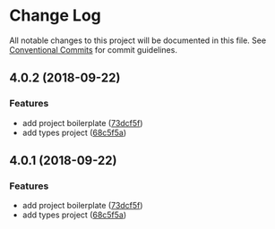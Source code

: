 # Change Log

All notable changes to this project will be documented in this file.
See [Conventional Commits](https://conventionalcommits.org) for commit guidelines.

<a name="4.0.2"></a>
## 4.0.2 (2018-09-22)


### Features

* add project boilerplate ([73dcf5f](https://github.com/juanpicado/core-1/commit/73dcf5f))
* add types project ([68c5f5a](https://github.com/juanpicado/core-1/commit/68c5f5a))





<a name="4.0.1"></a>
## 4.0.1 (2018-09-22)


### Features

* add project boilerplate ([73dcf5f](https://github.com/juanpicado/core-1/commit/73dcf5f))
* add types project ([68c5f5a](https://github.com/juanpicado/core-1/commit/68c5f5a))
